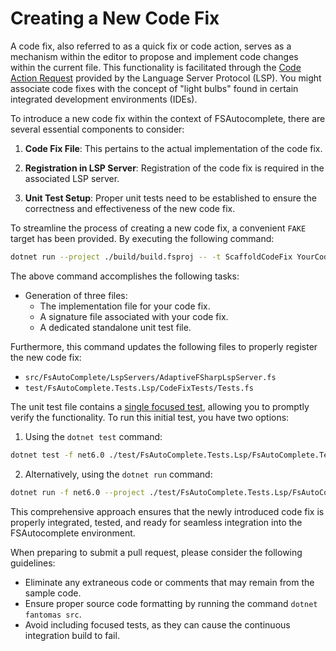 # Creating a New Code Fix

A code fix, also referred to as a quick fix or code action, serves as a mechanism within the editor to propose and implement code changes within the current file. 
This functionality is facilitated through the [Code Action Request](https://microsoft.github.io/language-server-protocol/specifications/lsp/3.17/specification/#textDocument_codeAction) provided by the Language Server Protocol (LSP). 
You might associate code fixes with the concept of "light bulbs" found in certain integrated development environments (IDEs).

To introduce a new code fix within the context of FSAutocomplete, there are several essential components to consider:

1. **Code Fix File**: This pertains to the actual implementation of the code fix.

2. **Registration in LSP Server**: Registration of the code fix is required in the associated LSP server.

3. **Unit Test Setup**: Proper unit tests need to be established to ensure the correctness and effectiveness of the new code fix.

To streamline the process of creating a new code fix, a convenient `FAKE` target has been provided. By executing the following command:

```bash
dotnet run --project ./build/build.fsproj -- -t ScaffoldCodeFix YourCodeFixName
```

The above command accomplishes the following tasks:

- Generation of three files:
  - The implementation file for your code fix.
  - A signature file associated with your code fix.
  - A dedicated standalone unit test file.

Furthermore, this command updates the following files to properly register the new code fix:

- `src/FsAutoComplete/LspServers/AdaptiveFSharpLspServer.fs`
- `test/FsAutoComplete.Tests.Lsp/CodeFixTests/Tests.fs`

The unit test file contains a [single focused test](https://github.com/haf/expecto#focusing-tests), allowing you to promptly verify the functionality. To run this initial test, you have two options:

1. Using the `dotnet test` command:
 ```bash
dotnet test -f net6.0 ./test/FsAutoComplete.Tests.Lsp/FsAutoComplete.Tests.Lsp.fsproj
 ```

2. Alternatively, using the `dotnet run` command:
 ```bash
dotnet run -f net6.0 --project ./test/FsAutoComplete.Tests.Lsp/FsAutoComplete.Tests.Lsp.fsproj
 ```

This comprehensive approach ensures that the newly introduced code fix is properly integrated, tested, and ready for seamless integration into the FSAutocomplete environment.

When preparing to submit a pull request, please consider the following guidelines:

- Eliminate any extraneous code or comments that may remain from the sample code.
- Ensure proper source code formatting by running the command `dotnet fantomas src`. 
- Avoid including focused tests, as they can cause the continuous integration build to fail.
